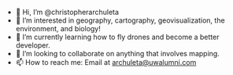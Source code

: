 - 👋 Hi, I’m @christopherarchuleta
- 👀 I’m interested in geography, cartography, geovisualization, the environment, and biology!
- 🌱 I’m currently learning how to fly drones and become a better developer.
- 💞️ I’m looking to collaborate on anything that involves mapping.
- 📫 How to reach me: Email at archuleta@uwalumni.com

<!---
christopherarchuleta/christopherarchuleta is a ✨ special ✨ repository because its `README.md` (this file) appears on your GitHub profile.
You can click the Preview link to take a look at your changes.
--->
